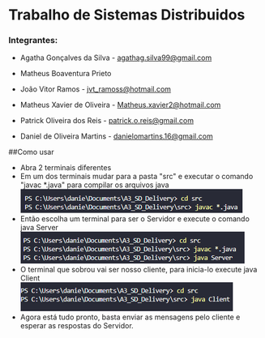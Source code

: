 # Trabalho de Sistemas Distribuidos
### Integrantes:

- Agatha Gonçalves da Silva -
agathag.silva99@gmail.com

- Matheus Boaventura Prieto

- João Vitor Ramos -
jvt_ramoss@hotmail.com

- Matheus Xavier de Oliveira -
Matheus.xavier2@hotmail.com

- Patrick Oliveira dos Reis - 
patrick.o.reis@gmail.com

- Daniel de Oliveira Martins -
danielomartins.16@gmail.com

##Como usar

- Abra 2 terminais diferentes
- Em um dos terminais mudar para a pasta "src" e executar o comando "javac *.java" para compilar os arquivos java  
![alt text](https://github.com/DanielOMartins/Delivery/blob/main/img/Compilar.png)
- Então escolha um terminal para ser o Servidor e execute o comando java Server  
![alt text](https://github.com/DanielOMartins/Delivery/blob/main/img/StartServer.png)
- O terminal que sobrou vai ser nosso cliente, para inicia-lo execute java Client  
![alt text](https://github.com/DanielOMartins/Delivery/blob/main/img/StartClient.png)
- Agora está tudo pronto, basta enviar as mensagens pelo cliente e esperar as respostas do Servidor.
